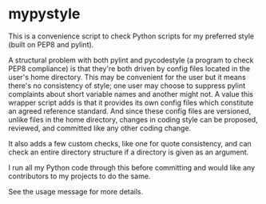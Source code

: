 # mypystyle
This is a convenience script to check Python scripts for my preferred style (built on PEP8 and pylint).

A structural problem with both pylint and pycodestyle (a program to check PEP8 compliance) is that
they're both driven by config files located in the user's home directory. This may be convenient for
the user but it means there's no consistency of style; one user may choose to suppress pylint complaints
about short variable names and another might not. A value this wrapper script adds is that it
provides its own config files which constitute an agreed reference standard. And since these config files
are versioned, unlike files in the home directory, changes in coding style can be proposed, reviewed,
and committed like any other coding change.

It also adds a few custom checks, like one for quote consistency, and can check an entire directory structure
if a directory is given as an argument.

I run all my Python code through this before committing and would like any contributors to my projects to do
the same.

See the usage message for more details.
